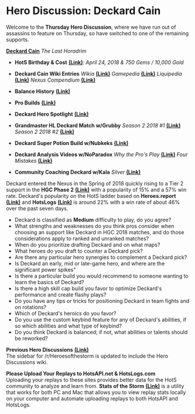 # Hero Discussion: Deckard Cain

Welcome to the **Thursday Hero Discussion**, where we have run out of assassins to feature on Thursday, so have switched to one of the remaining supports.

[**Deckard Cain**](https://vignette.wikia.nocookie.net/heroesofthestorm/images/b/bb/Deckard_Cain-HotS.jpg/revision/latest/scale-to-width-down/350?cb=20180406123442) *The Last Horadrim*

* **HotS Birthday & Cost** [**(Link)**](https://heroesofthestorm.gamepedia.com/List_of_heroes_by_release_date): *April 24, 2018 & 750 Gems / 10,000 Gold*

* **Deckard Cain Wiki Entries** *Wikia* [**(Link)**](http://heroesofthestorm.wikia.com/wiki/Deckard) *Gamepedia* [**(Link)**](https://heroesofthestorm.gamepedia.com/Deckard) *Liquipedia* [**(Link)**](https://liquipedia.net/heroes/Deckard) *Nexus Compendium* [**(Link)**](http://nexuscompendium.com/hero.php?h=deckard)

* **Balance History** [**(Link)**](https://heroespatchnotes.com/hero/deckard.html)

* **Pro Builds** [**(Link)**](https://lerhond.pl/probuilds/deckard/)

* **Deckard Hero Spotlight**  [**(Link)**](https://www.youtube.com/watch?v=Yx0sZIIJ5Bc&t=36s)

* **Grandmaster HL Deckard Match w/Grubby** *Season 2 2018 #1* [**(Link)**](https://www.youtube.com/watch?v=tumPh26XhD4&t=700s) *Season 2 2018 #2* [**(Link)**](https://www.youtube.com/watch?v=d-1zF57EEL4)

* **Deckard Super Potion Build  w/Nubkeks** [**(Link)**](https://www.youtube.com/watch?v=MmovnRTEqbI)

* **Deckard Analysis Videos w/NoParadox** *Why the Pro's Play* [**(Link)**](https://www.youtube.com/watch?v=yMGybrSUyhg) *Four Mistakes* [**(Link)**](https://www.youtube.com/watch?v=BFJHpgWdnIc&t=689s)

* **Community Coaching Deckard w/Kala** *Silver* [**(Link)**](https://www.youtube.com/watch?v=o82KUjurYcs)

Deckard entered the Nexus in the Spring of 2018 quickly rising to a Tier 2 support in the **HGC Phase 2** [**(Link)**](https://masterleague.net/meta/heroes/?t=326&t=328&t=327&t=367&t=349&t=285&t=297&t=286&t=281&t=255&t=280&t=253&t=279&t=252) with a popularity of 15% and a 57% win rate.  Deckard's popularity on the HotS ladder based on **Heroes.report** [**(Link)**](https://heroes.report/heroes/Deckard) and **HotsLogs** [**(Link)**](https://www.hotslogs.com/Sitewide/HeroDetails?Hero=Deckard) is around 22% with a win rate of about 46% over the past seven days.  
  
* Deckard is classified as **Medium** difficulty to play, do you agree?
* What strengths and weaknesses do you think pros consider when choosing an support like Deckard in HGC 2018 matches, and do those considerations apply to ranked and unranked matches?
* When do you prioritize drafting Deckard and on what maps?
* What heroes do you draft to counter a Deckard pick?
* Are there any particular hero synergies to complement a Deckard pick?
* Is Deckard an early, mid or late-game hero, and where are the significant power spikes"
* Is there a particular build you would recommend to someone wanting to learn the basics of Deckard?
* Is there a high skill cap build you favor to optimize Deckard's performance and create flashy plays?
* Do you have any tips or tricks for positioning Deckard in team fights and on rotations?
* Which of Deckard's heroics do you favor?  
* Do you use the custom keybind feature for any of Deckard's abilities, if so which abilities and what type of keybind?
* Do you think Deckard is balanced; if not, what abilities or talents should be reworked?

**Previous Hero Discussions** [**(Link)**](https://www.reddit.com/r/heroesofthestorm/wiki/herodiscussions)  
The sidebar for /r/Heroesofthestorm is updated to include the Hero Discussions wiki.

**Please Upload Your Replays to HotsAPI.net & HotsLogs.com**  
Uploading your replays to these sites provides better data for the HotS community to analyze and learn from. **Stats of the Storm** [**(Link)**](https://ebshimizu.github.io/stats-of-the-storm/) is a utility that works for both PC and Mac that allows you to view replay stats locally on your computer and automate uploading replays to both HotsAPI and HotsLogs.